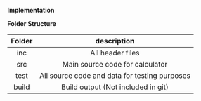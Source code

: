 ﻿**Implementation**

**Folder Structure**

|**Folder**|**description**|
| :-: | :-: |
|inc|All header files|
|src|Main source code for calculator|
|test|All source code and data for testing purposes|
|build|Build output (Not included in git)|

